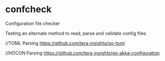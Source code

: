 # confcheck
Configuration file checker

Testing an alternate method to read, parse and validate config files

//TOML Parsing
https://github.com/tera-insights/go-toml

//HOCON Parsing
https://github.com/tera-insights/go-akka-configuration